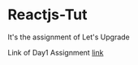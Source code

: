 # Reactjs-Tut

It's the assignment of Let's Upgrade

Link of Day1 Assignment [link](https://github.com/Rohit-singh19/Reactjs-Helloworld)
